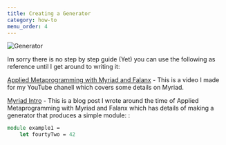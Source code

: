 ```yaml
---
title: Creating a Generator
category: how-to
menu_order: 4
---
```


![Generator](/static/images/pexels-spacex-586024.jpg)

Im sorry there is no step by step guide (Yet) you can use the following as reference until I get around to writing it:

[Applied Metaprogramming with Myriad and Falanx](https://7sharp9.github.io/fsharp/2019-04-24-applied-metaprogramming-with-myriad/)  - This is a video I made for my YouTube chanell which covers some details on Myriad.  


[Myriad Intro](https://7sharp9.github.io/fsharp/2019-11-06-myriad-intro/) - This is a blog post I wrote around the time of Applied Metaprogramming with Myriad and Falanx which has details of making a generator that produces a simple module:
:

```fsharp
module example1 =
    let fourtyTwo = 42
```
